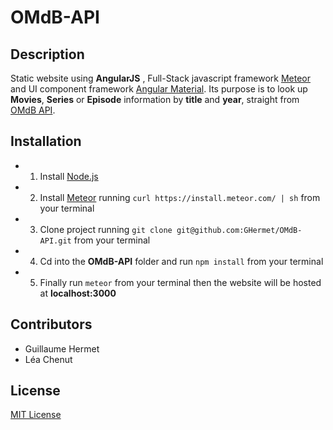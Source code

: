 
# OMdB-API


## Description

Static website using  **AngularJS** , Full-Stack javascript framework [Meteor](https://www.meteor.com/) and UI component framework [Angular Material](https://material.angularjs.org/latest/).
Its purpose is to look up **Movies**, **Series** or **Episode** information by **title** and **year**, straight from [OMdB API](http://www.omdbapi.com/).


## Installation

* 1. Install [Node.js](https://nodejs.org/en/)
* 2. Install [Meteor](https://www.meteor.com/) running `curl https://install.meteor.com/ | sh` from your terminal
* 3. Clone project running `git clone git@github.com:GHermet/OMdB-API.git` from your terminal
* 4. Cd into the **OMdB-API** folder and run `npm install` from your terminal
* 5. Finally run `meteor` from your terminal then the website will be hosted at **localhost:3000**

## Contributors

* Guillaume Hermet
* Léa Chenut

## License

[MIT License](http://opensource.org/licenses/MIT)
